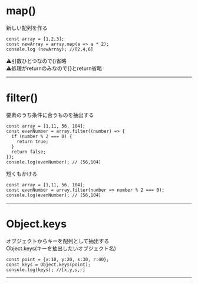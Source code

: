 # map()
新しい配列を作る
~~~
const array = [1,2,3];
const newArray = array.map(a => a * 2);
console.log (newArray); //[2,4,6]
~~~
⚠️引数ひとつなので()省略    
⚠️処理がreturnのみなので{}とreturn省略
***

# filter()
要素のうち条件に合うものを抽出する
~~~
const array = [1,11, 56, 104];
const evenNumber = array.filter((number) => {
  if (number % 2 === 0) {
    return true;
  }
  return false;
});
console.log(evenNumber); // [56,104]
~~~
短くもかける
~~~
const array = [1,11, 56, 104];
const evenNumber = array.filter(number => number % 2 === 0);
console.log(evenNumber); // [56,104]
~~~
***

# Object.keys
オブジェクトからキーを配列として抽出する  
Object.keys(キーを抽出したいオブジェクト名)
~~~
const point = {x:10, y:20, s:30, r:40};
const keys = Object.keys(point);
console.log(keys); //[x,y,s,r]
~~~
***
